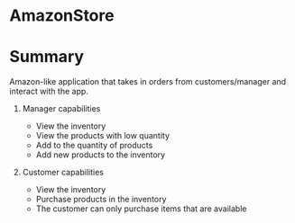 # AmazonStore

# Summary
Amazon-like application that takes in orders from customers/manager and interact with the app. 

1. Manager capabilities
    * View the inventory
    * View the products with low quantity
    * Add to the quantity of products
    * Add new products to the inventory

2. Customer capabilities
    * View the inventory
    * Purchase products in the inventory
    * The customer can only purchase items that are available

